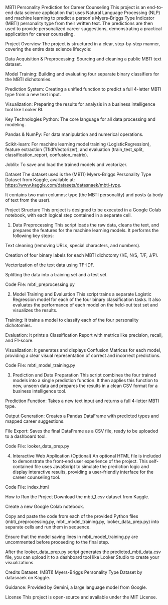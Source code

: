MBTI Personality Prediction for Career Counseling
This project is an end-to-end data science application that uses Natural Language Processing (NLP) and machine learning to predict a person's Myers-Briggs Type Indicator (MBTI) personality type from their written text. The predictions are then used to provide personalized career suggestions, demonstrating a practical application for career counseling.

Project Overview
The project is structured in a clear, step-by-step manner, covering the entire data science lifecycle:

Data Acquisition & Preprocessing: Sourcing and cleaning a public MBTI text dataset.

Model Training: Building and evaluating four separate binary classifiers for the MBTI dichotomies.

Prediction System: Creating a unified function to predict a full 4-letter MBTI type from a new text input.

Visualization: Preparing the results for analysis in a business intelligence tool like Looker BI.

Key Technologies
Python: The core language for all data processing and modeling.

Pandas & NumPy: For data manipulation and numerical operations.

Scikit-learn: For machine learning model training (LogisticRegression), feature extraction (TfidfVectorizer), and evaluation (train_test_split, classification_report, confusion_matrix).

Joblib: To save and load the trained models and vectorizer.

Dataset
The dataset used is the (MBTI) Myers-Briggs Personality Type Dataset from Kaggle, available at: https://www.kaggle.com/datasets/datasnaek/mbti-type.

It contains two main columns: type (the MBTI personality) and posts (a body of text from the user).

Project Structure
This project is designed to be executed in a Google Colab notebook, with each logical step contained in a separate cell.

1. Data Preprocessing
This script loads the raw data, cleans the text, and prepares the features for the machine learning models. It performs the following key steps:

Text cleaning (removing URLs, special characters, and numbers).

Creation of four binary labels for each MBTI dichotomy (I/E, N/S, T/F, J/P).

Vectorization of the text data using TF-IDF.

Splitting the data into a training set and a test set.

Code File: mbti_preprocessing.py

2. Model Training and Evaluation
This script trains a separate Logistic Regression model for each of the four binary classification tasks. It also evaluates the performance of each model on the held-out test set and visualizes the results.

Training: It trains a model to classify each of the four personality dichotomies.

Evaluation: It prints a Classification Report with metrics like precision, recall, and F1-score.

Visualization: It generates and displays Confusion Matrices for each model, providing a clear visual representation of correct and incorrect predictions.

Code File: mbti_model_training.py

3. Prediction and Data Preparation
This script combines the four trained models into a single prediction function. It then applies this function to new, unseen data and prepares the results in a clean CSV format for a business intelligence tool.

Prediction Function: Takes a new text input and returns a full 4-letter MBTI type.

Output Generation: Creates a Pandas DataFrame with predicted types and mapped career suggestions.

File Export: Saves the final DataFrame as a CSV file, ready to be uploaded to a dashboard tool.

Code File: looker_data_prep.py

4. Interactive Web Application (Optional)
An optional HTML file is included to demonstrate the front-end user experience of the project. This self-contained file uses JavaScript to simulate the prediction logic and display interactive results, providing a user-friendly interface for the career counseling tool.

Code File: index.html

How to Run the Project
Download the mbti_1.csv dataset from Kaggle.

Create a new Google Colab notebook.

Copy and paste the code from each of the provided Python files (mbti_preprocessing.py, mbti_model_training.py, looker_data_prep.py) into separate cells and run them in sequence.

Ensure that the model saving lines in mbti_model_training.py are uncommented before proceeding to the final step.

After the looker_data_prep.py script generates the predicted_mbti_data.csv file, you can upload it to a dashboard tool like Looker Studio to create your visualizations.

Credits
Dataset: (MBTI) Myers-Briggs Personality Type Dataset by datasnaek on Kaggle.

Guidance: Provided by Gemini, a large language model from Google.

License
This project is open-source and available under the MIT License.
